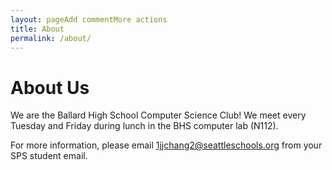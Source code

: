```yaml
---
layout: pageAdd commentMore actions
title: About
permalink: /about/
---
```


# About Us

We are the Ballard High School Computer Science Club! We meet every Tuesday and Friday during lunch in the BHS computer lab (N112).

For more information, please email 1jjchang2@seattleschools.org from your SPS student email.
